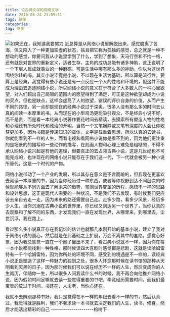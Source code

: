```yaml
---
title: 论古典文学和网络文学
date: 2016-06-24 23:09:31
tags: 随笔
categories:
tag: 随笔
---
```

![如果还在，我知道我要努力](http://o94r16s1l.bkt.clouddn.com/QQ%E5%9B%BE%E7%89%8720160623194632.jpg)
近总算是从网络小说里解脱出来，感觉脱离了苦海，但又陷入了一种更加空虚的状态，姑且把它称为孤独的感觉，总之就是一种不想动的感觉，你要问我从小说里学到了什么，学到了想象，天马行空和不拘一格，还有就是对世界的重新定义，适者生存，主角的成功总能有诸多神助，这正说明了一个下层人民成就事业的一种磨砺，可是生活中哪有那么多的神助，你以为这世界围绕你转的吗，其实小说毕竟是小说，不以现在生活为基础，所以算是流行性，要算上是经典，我觉得有些小说还是有一点反应一个人的性格和环境的，但这并不能成为理由去追逐网络小说，所以网络小说的意义在于符合了大多数人的一种心里欲望，对人们超出自己局限的范围内的愿望得到了满足，可正是这种欲望却成为小说的买点，但也是缺点，这样会虚高了人的欲望，错误的评价自身的价值，从而产生不同的路径，另一点却是现在的经典小说过于深奥，很多人没有那么多的时间去认真的阅读一本厚重的书，从而现在的小型鸡汤更能吸引观众，不是经典小说不好，而不是贵，而是看一本经典小说著作要花时间去精读，去摸索所有塑造人物的性格和心理还有所处时代和政治的开明，当然一个文笔娴静或文笔有深度的人会让你收获更加多，因为书籍是传递知识的载体，文字是载重着思想，所以认真的去读书，你就能看到不一样的人生，而看电视和看网络小说你是看不到的，因为他们更注重的是场景的的描写和一些动作的描写，在刻画人物和心理上难免是粗糙的，不得不承认网络小说兴起是有他的道理，但要真正的去占领古典小说，这是几世纪也不可能完成的，也许现在的网络小说只能存在于我们这一代，下一代就会被另一种小说所替代，这是一个时代的产物。
<!--more-->
  网络小说带动了一个产业的发展，所以其存在意义是不言而喻的，但我现在更喜欢去阅读一本厚重的书，因为当你经历过一种东西，或者等你视野到达不同层次的时候就能够从不同方面去了解未来的趋势，预测世界变革的历程，感悟不一样的思路和设计思想，这正是现代人需要的一种状况，不是我们不去发现，有时候我们更应该去亲自去走一走，因为未来的路还需要自己走。走多少路，看多少风景，经历多少人生，当你沉溺在古典小说的世界里，你已经又到达另一个世界了，当你认真的去观察和了解不同的东西，才发现我们一直在发现世界，从哪里来，到哪里去，尘世沉浮，我在路上。

看过那么多小说真正存在我记忆的估计也就那几本刚开始的基本小说，建立了我对于网络小说的圆心，然后就是在此基础之上扩展，万变不离其中的套路，感觉心好累，因为我总感觉一直在一个圈子里出不来了，看古典小说就不一样，因为你在每一本小说都能找到一种性格，那时候读四大喜剧时感觉都是悲剧，这就是读哈姆雷特有一千个哈姆雷特，因为你所处的环境不同，感受到的境遇是不一样的，读经典小说正是塑造了这样一种魅力的独到之处，很多人怀念那时候在读书馆的那种从天明看到天黑的日子，因为那时候我们可以说在经历不一样的人生，然后变成你的人生阅历，伴随你一生，所以很多人问我读什么书的时候，我不再会向他推介网络小说，因为假如时间足够就去读一些觉得重要的书吧，毕竟经历需要时间，而我们最宝贵的莫过于时间。书还在，人未老，当你心还在。

我就不去辨别那种书好，我只是觉得在不一样的年纪去看不一样的书，然后认真过，我觉得就是胜利，我们不奢求读一本书就去决定我们的人生，读书，修身，然后才能活出精彩的自己                                          ---------------------榕树下
